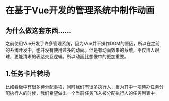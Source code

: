 # 在基于Vue开发的管理系统中制作动画

## 为什么做这套东西……
之前使用Vue开发了许多管理系统，因为Vue并不操作DOM的原因，所以在之前的系统开发中，也并没有使用过多的动画。但是有动画效果的系统，不仅博人眼球，更能清晰的表达交互逻辑。所以动画比想像中的更加重要。

## 1.任务卡片转场


比如看板中有很多待分配事项，同时我们有很多执行人，当为其中一项待办任务分配执行人的时候，我们希望做出一个当前任务飞入被分配执行人的任务列表中。
